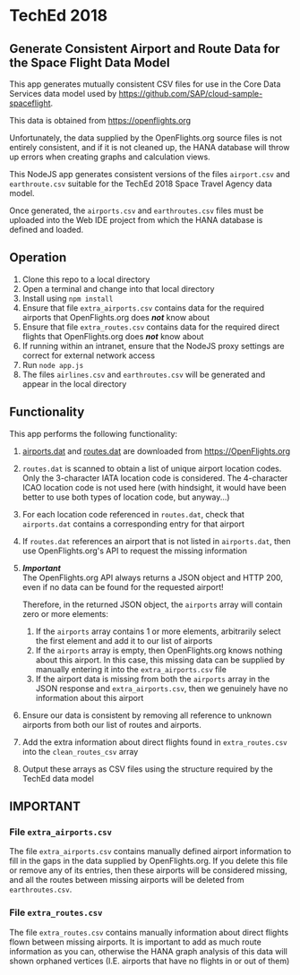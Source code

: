 # TechEd 2018

## Generate Consistent Airport and Route Data for the Space Flight Data Model

This app generates mutually consistent CSV files for use in the Core Data Services data model used by <https://github.com/SAP/cloud-sample-spaceflight>.

This data is obtained from <https://openflights.org>

Unfortunately, the data supplied by the OpenFlights.org source files is not entirely consistent, and if it is not cleaned up, the HANA database will throw up errors when creating graphs and calculation views.

This NodeJS app generates consistent versions of the files `airport.csv` and `earthroute.csv` suitable for the TechEd 2018 Space Travel Agency data model.

Once generated, the `airports.csv` and `earthroutes.csv` files must be uploaded into the Web IDE project from which the HANA database is defined and loaded.

## Operation

1. Clone this repo to a local directory
1. Open a terminal and change into that local directory
1. Install using `npm install`
1. Ensure that file `extra_airports.csv` contains data for the required airports that OpenFlights.org does ***not*** know about
1. Ensure that file `extra_routes.csv` contains data for the required direct flights that OpenFlights.org does ***not*** know about
1. If running within an intranet, ensure that the NodeJS proxy settings are correct for external network access
1. Run `node app.js`
1. The files `airlines.csv` and `earthroutes.csv` will be generated and appear in the local directory

## Functionality

This app performs the following functionality:

1. [airports.dat](https://raw.githubusercontent.com/jpatokal/openflights/master/data/airports.dat) and [routes.dat](https://raw.githubusercontent.com/jpatokal/openflights/master/data/routes.dat) are downloaded from <https://OpenFlights.org>
1. `routes.dat` is scanned to obtain a list of unique airport location codes.  
   Only the 3-character IATA location code is considered.  The 4-character ICAO location code is not used here (with hindsight, it would have been better to use both types of location code, but anyway...)
1. For each location code referenced in `routes.dat`, check that `airports.dat` contains a corresponding entry for that airport
1. If `routes.dat` references an airport that is not listed in `airports.dat`, then use OpenFlights.org's API to request the missing information
1. ***Important***  
    The OpenFlights.org API always returns a JSON object and HTTP 200, even if no data can be found for the requested airport!
    
    Therefore, in the returned JSON object, the `airports` array will contain zero or more elements:
    1. If the `airports` array contains 1 or more elements, arbitrarily select the first element and add it to our list of airports
    1. If the `airports` array is empty, then OpenFlights.org knows nothing about this airport.  In this case, this missing data can be supplied by manually entering it into the `extra_airports.csv` file
    1. If the airport data is missing from both the `airports` array in the JSON response and `extra_airports.csv`, then we genuinely have no information about this airport
1. Ensure our data is consistent by removing all reference to unknown airports from both our list of routes and airports.
1. Add the extra information about direct flights found in `extra_routes.csv` into the `clean_routes_csv` array
1. Output these arrays as CSV files using the structure required by the TechEd data model

## IMPORTANT

### File `extra_airports.csv`

The file `extra_airports.csv` contains manually defined airport information to fill in the gaps in the data supplied by OpenFlights.org.  If you delete this file or remove any of its entries, then these airports will be considered missing, and all the routes between missing airports will be deleted from `earthroutes.csv`.

### File `extra_routes.csv`

The file `extra_routes.csv` contains manually information about direct flights flown between missing airports.  It is important to add as much route information as you can, otherwise the HANA graph analysis of this data will shown orphaned vertices (I.E. airports that have no flights in or out of them)

